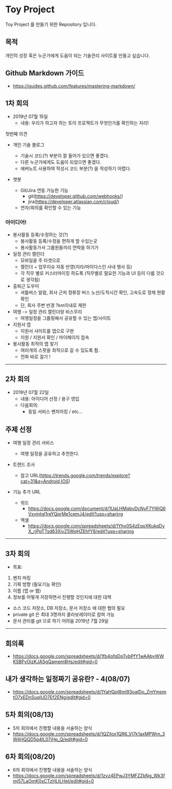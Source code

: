 # Toy Project
Toy Project 를 만들기 위한 Repository 입니다.

## 목적
개인의 성장 혹은 누군가에게 도움이 되는 기술관리 사이트를 만들고 싶습니다.

## Github Markdown 가이드
- https://guides.github.com/features/mastering-markdown/

## 1차 회의
- 2019년 07월 15일
  - 내용: 우리가 하고자 하는 토이 프로젝트가 무엇인가를 확인하는 자리!

첫번째 의견
- 개인 기술 블로그
  - 기술시 코드(?) 부분이 잘 들어가 있으면 좋겠다.
  - 다른 누군가에게도 도움이 되었으면 좋겠다.
  - 에버노트 사용하여 작성시 코드 부분(?) 을 작성하기 어렵다.
  
- 챗봇
  - Git/Jira 연동 가능한 기능
    - git(https://developer.github.com/webhooks/)
    - jira(https://developer.atlassian.com/cloud/)
  - 연차/회의를 확인할 수 있는 기능

### 아이디어!
- 봉사활동 등록/수정하는 것(?)
  - 봉사활동 등록/수정을 편하게 할 수있는곳
  - 봉사활동가서 그룹원들끼리 연락을 하기가 
- 일정 관리 캘린더 
  - 모바일을 주 타겟으로 
  - 캘린더 + 업무이슈 자동 반영(지라/마이다스인 사내 행사 등) 
  - 각 직무 별로 커스터마이징 하도록 (직무별로 필요한 기능과 UI 등이 다를 것으로 생각됨) 
- 출퇴근 도우미
  - 셔틀버스 알람, 회사 근처 정류장 버스 노선/도착시간 확인, 고속도로 정체 현황 확인
  - 단, 회사 주변 반경 ?km이내로 제한
- 여행 -> 일정 관리 캘린더랑 비스무리
  - 여행일정을 그룹핑해서 공유할 수 있는 앱/사이트 
- 지원서 앱
  - 지원서 사이트를 앱으로 구현
  - 지원 / 지원서 확인 / 마이페이지 접속
- 봉사활동 최적의 맵 찾기
  - 여러개의 스팟을 최적으로 갈 수 있도록 함.
  - 전화 바로 걸기 !
  
<hr> </hr>

## 2차 회의
- 2019년 07월 22일 
  - 내용: 아이디어 선정 / 용구 영입
  - 다음회의: 
    - 동일 서비스 벤치마킹 / etc...

## 주제 선정
- 여행 일정 관리 서비스
  - 여행 일정을 공유하고 추천한다.
  
- 트렌드 조사
  - 참고 URL(https://trends.google.com/trends/explore?cat=31&q=Android,IOS)

- 기능 추가 URL
  - 워드
    - https://docs.google.com/document/d/1UaLHMqbvDcNyF7Yl6IQ6Vxvjntgl1reYQqrMe1cemJ4/edit?usp=sharing
  - 엑셀
    - https://docs.google.com/spreadsheets/d/1Yhv0S4zEqxXKukqDyX_rjPpTTsd63XivZ5WqHZEhfY8/edit?usp=sharing

<hr> </hr>

## 3차 회의
- 목표: 
1. 벤치 마킹
2. 기획 방향 (필요기능 확인)
3. 이름 (앱 or 웹)
4. 정보를 어떻게 저장하면서 진행할 것인지에 대한 대책
  - 소스 코드 저장소, DB 저장소, 문서 저장소 에 대한 협의 필요
  - private git 은 최대 3명까지 콜라보레이터로 참여 가능
  - 문서 관리를 git 으로 하기 어려움
2019년 7월 29일

<hr> </hr>

## 회의록
  - https://docs.google.com/spreadsheets/d/1fb4pfqDpTvbPfY1wAAbyWWKSBFyOizKJASgQamem8Hs/edit#gid=0

## 내가 생각하는 일정짜기 공유란? - 4(08/07)
  - https://docs.google.com/spreadsheets/d/1YaHQql8ml93oaIDo_ZmYmpmtO7xEDnSuqlUD7Ef2ENg/edit#gid=0
  
## 5차 회의(08/13)
  - 5차 회의에서 진행할 내용을 서술하는 양식
  - https://docs.google.com/spreadsheets/d/1QZilox1QR6_Vl7k1axMPWrn_3W4HQQD5p4lL07jHp_Q/edit#gid=0

## 6차 회의(08/20)
  - 6차 회의에서 진행할 내용을 서술하는 양식
  - https://docs.google.com/spreadsheets/d/1zvz4EPwJ3YMFZZkNg_Wk3fmj57LaOmK0xCTzHLtLHeI/edit#gid=0
